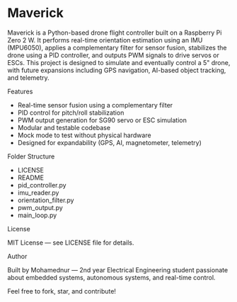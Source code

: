# Maverick
Maverick is a Python-based drone flight controller built on a Raspberry Pi Zero 2 W. It performs real-time orientation estimation using an IMU (MPU6050), applies a complementary filter for sensor fusion, stabilizes the drone using a PID controller, and outputs PWM signals to drive servos or ESCs. This project is designed to simulate and eventually control a 5" drone, with future expansions including GPS navigation, AI-based object tracking, and telemetry.

Features

- Real-time sensor fusion using a complementary filter
- PID control for pitch/roll stabilization 
- PWM output generation for SG90 servo or ESC simulation
- Modular and testable codebase
- Mock mode to test without physical hardware
- Designed for expandability (GPS, AI, magnetometer, telemetry)

Folder Structure
- LICENSE
- README
- pid_controller.py
- imu_reader.py
- orientation_filter.py
- pwm_output.py
- main_loop.py

License

MIT License — see LICENSE file for details.

Author

Built by Mohamednur — 2nd year Electrical Engineering student passionate about embedded systems, autonomous systems, and real-time control.

Feel free to fork, star, and contribute!
